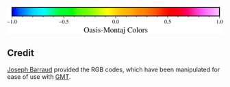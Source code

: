 ![Oasis Montaj cpt file for GMT](example.png)

## Credit
[Joseph Barraud](https://github.com/jobar8/graphics)
provided the RGB codes, which have been manipulated for ease of
use with [GMT](https://www.generic-mapping-tools.org/). 

